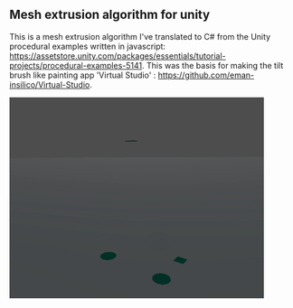 ## Mesh extrusion algorithm for unity
This is a mesh extrusion algorithm I've translated to C# from the Unity procedural examples written in javascript: https://assetstore.unity.com/packages/essentials/tutorial-projects/procedural-examples-5141. This was the basis for making the tilt brush like painting app 'Virtual Studio' : https://github.com/eman-insilico/Virtual-Studio.

<img src="https://github.com/eman-insilico/Mesh-Extrusion--c-sharp-Unity/blob/master/4tonSbiLQP.gif" width="450">

